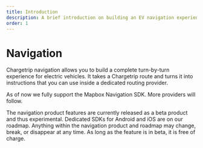 ```yaml
---
title: Introduction
description: A brief introduction on building an EV navigation experience
order: 1
---
```


# Navigation

Chargetrip navigation allows you to build a complete turn-by-turn experience for electric vehicles. It takes a Chargetrip route and turns it into instructions that you can use inside a dedicated routing provider.

As of now we fully support the Mapbox Navigation SDK. More providers will follow.

<note display="block">
The navigation product features are currently released as a beta product and thus experimental. Dedicated SDKs for Android and iOS are on our roadmap. Anything within the navigation product and roadmap may change, break, or disappear at any time. As long as the feature is in beta, it is free of charge.
</note>
